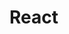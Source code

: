 <!--
 * @Author: your name
 * @Date: 2020-12-25 17:04:06
 * @LastEditTime: 2020-12-25 17:04:17
 * @LastEditors: your name
 * @Description: In User Settings Edit
 * @FilePath: /study/docs/notes/react.md
-->
# React